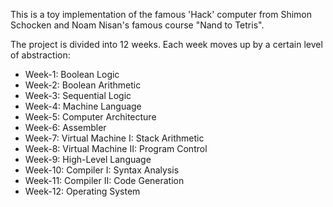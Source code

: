 This is a toy implementation of the famous 'Hack' computer from Shimon Schocken and Noam Nisan's famous course "Nand to Tetris".  

The project is divided into 12 weeks. Each week moves up by a certain level of abstraction:  

- Week-1: Boolean Logic  
- Week-2: Boolean Arithmetic  
- Week-3: Sequential Logic  
- Week-4: Machine Language  
- Week-5: Computer Architecture  
- Week-6: Assembler  
- Week-7: Virtual Machine I: Stack Arithmetic  
- Week-8: Virtual Machine II: Program Control  
- Week-9: High-Level Language  
- Week-10: Compiler I: Syntax Analysis  
- Week-11: Compiler II: Code Generation  
- Week-12: Operating System  
